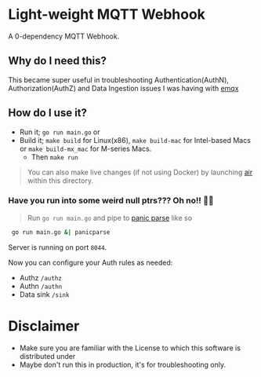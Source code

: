 # Light-weight MQTT Webhook

A 0-dependency MQTT Webhook.

## Why do I need this?

This became super useful in troubleshooting Authentication(AuthN), Authorization(AuthZ) and Data Ingestion issues I was having with [emqx](https://github.com/emqx/emqx)


## How do I use it?

- Run it; `go run main.go` or 
- Build it; `make build` for Linux(x86),  `make build-mac` for Intel-based Macs or `make build-mx_mac` for M-series Macs. 
    - Then `make run` 

> You can also make live changes (if not using Docker) by launching [air](https://github.com/cosmtrek/air)  within this directory.
 
### Have you run into some weird null ptrs??? Oh no!!  🫢😱 

> Run `go run main.go` and pipe to [panic parse](https://github.com/maruel/panicparse) like so 
```sh 
 go run main.go &| panicparse
```

Server is running on port `8044`.

Now you can configure your Auth rules as needed:
- Authz `/authz` 
- Authn `/authn` 
- Data sink `/sink` 

# Disclaimer
- Make sure you are familiar with the License to which this software is distributed under
- Maybe don't run this in production, it's for troubleshooting only.
